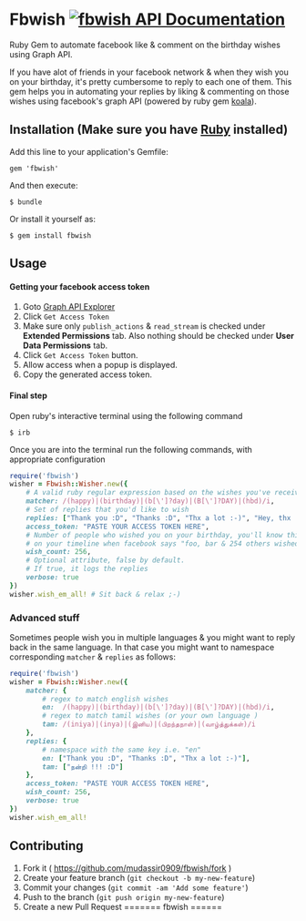 # Fbwish [![fbwish API Documentation](https://www.omniref.com/ruby/gems/fbwish.png)](https://www.omniref.com/ruby/gems/fbwish)

Ruby Gem to automate facebook like &amp; comment on the birthday wishes using Graph API.

If you have alot of friends in your facebook network & when they wish you on your birthday, it's pretty cumbersome to reply to each one of them. This gem helps you in automating your replies by liking & commenting on those wishes using facebook's graph API (powered by ruby gem [koala](https://github.com/arsduo/koala)).

## Installation (Make sure you have [Ruby](https://www.ruby-lang.org/en/installation/) installed)

Add this line to your application's Gemfile:

    gem 'fbwish'

And then execute:

    $ bundle

Or install it yourself as:

    $ gem install fbwish

## Usage

#### Getting your facebook access token

1. Goto [Graph API Explorer](https://developers.facebook.com/tools/explorer)
2. Click `Get Access Token`
3. Make sure only `publish_actions` & `read_stream` is checked under **Extended Permissions** tab. Also nothing should be checked under **User Data Permissions** tab.
4. Click `Get Access Token` button.
5. Allow access when a popup is displayed.
6. Copy the generated access token.

#### Final step
Open ruby's interactive terminal using the following command

    $ irb

Once you are into the terminal run the following commands, with appropriate configuration
```ruby
require('fbwish')
wisher = Fbwish::Wisher.new({
    # A valid ruby regular expression based on the wishes you've received.
    matcher: /(happy)|(birthday)|(b[\']?day)|(B[\']?DAY)|(hbd)/i,
    # Set of replies that you'd like to wish
    replies: ["Thank you :D", "Thanks :D", "Thx a lot :-)", "Hey, thx !!! :-)","Thnk U !!!", "Hey Thanks ! :D "],
    access_token: "PASTE YOUR ACCESS TOKEN HERE",
    # Number of people who wished you on your birthday, you'll know this
    # on your timeline when facebook says "foo, bar & 254 others wished you"
    wish_count: 256,
    # Optional attribute, false by default.
    # If true, it logs the replies
    verbose: true
})
wisher.wish_em_all! # Sit back & relax ;-)
```

### Advanced stuff
Sometimes people wish you in multiple languages & you might want to reply back in the same language. In that case you might want to namespace corresponding `matcher` & `replies` as follows:
```ruby
require('fbwish')
wisher = Fbwish::Wisher.new({
    matcher: {
        # regex to match english wishes
        en:  /(happy)|(birthday)|(b[\']?day)|(B[\']?DAY)|(hbd)/i,
        # regex to match tamil wishes (or your own language )
        tam: /(iniya)|(inya)|(இனிய)|(பிறந்தநாள்)|(வாழ்த்துக்கள்)/i
    },
    replies: {
        # namespace with the same key i.e. "en"
        en: ["Thank you :D", "Thanks :D", "Thx a lot :-)"],
        tam: ["நன்றி !!! :D"]
    },
    access_token: "PASTE YOUR ACCESS TOKEN HERE",
    wish_count: 256,
    verbose: true
})
wisher.wish_em_all!
```

## Contributing

1. Fork it ( https://github.com/mudassir0909/fbwish/fork )
2. Create your feature branch (`git checkout -b my-new-feature`)
3. Commit your changes (`git commit -am 'Add some feature'`)
4. Push to the branch (`git push origin my-new-feature`)
5. Create a new Pull Request
=======
fbwish
======
